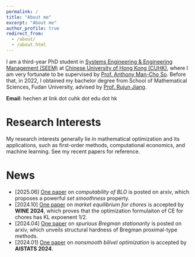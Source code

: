 ```yaml
---
permalink: /
title: "About me"
excerpt: "About me"
author_profile: true
redirect_from: 
  - /about/
  - /about.html
---
```


I am a third-year PhD student in [Systems Engineering & Engineering Management (SEEM)](https://www.se.cuhk.edu.hk/) at [Chinese University of Hong Kong (CUHK)](https://www.cuhk.edu.hk/english/index.html), where I am very fortunate to be supervised by [Prof. Anthony Man-Cho So](https://www1.se.cuhk.edu.hk/~manchoso/). Before that, in 2022, I obtained my bachelor degree from School of Mathematical Sciences, Fudan University, advised by [Prof. Rujun Jiang](https://rjjiang.github.io/).

**Email:** hechen at link dot cuhk dot edu dot hk


# Research Interests 

My research interests generally lie in mathematical optimization and its applications, such as first-order methods, computational economics, and machine learning. See my recent papers for reference.


# News
- [2025.06] [One paper](http://arxiv.org/abs/2506.04587) on *computability of BLO* is posted on arxiv, which proposes a powerful *set smoothness* property.
- [2024.10] [One paper](https://wine2024.org/#accepted-papers) on *market equilibrium for chores* is accepted by **WINE 2024**, which proves that the optimization formulaiton of CE for chores has KL expoenent 1/2.
- [2024.04] [One paper](https://arxiv.org/abs/2404.08073) on *spurious Bregman stationarity* is posted on arxiv, which unveils structural hardness of Bregman proximal-type methods.
- [2024.01] [One paper](https://proceedings.mlr.press/v238/chen24a.html) on *nonsmooth bilivel optimization* is accepted by **AISTATS 2024**.
